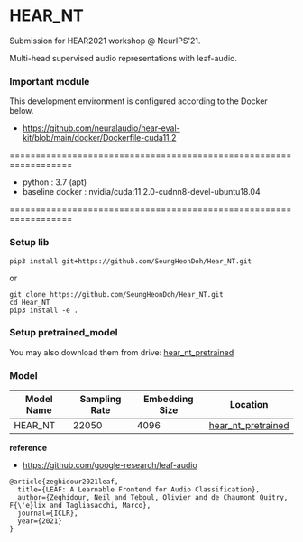 # HEAR_NT

Submission for HEAR2021 workshop @ NeurIPS'21.

Multi-head supervised audio representations with leaf-audio.
 

### Important module

This development environment is configured according to the Docker below.
- https://github.com/neuralaudio/hear-eval-kit/blob/main/docker/Dockerfile-cuda11.2

==================================================================

- python : 3.7 (apt)
- baseline docker : nvidia/cuda:11.2.0-cudnn8-devel-ubuntu18.04

==================================================================


### Setup lib

```
pip3 install git+https://github.com/SeungHeonDoh/Hear_NT.git
```

or

```
git clone https://github.com/SeungHeonDoh/Hear_NT.git
cd Hear_NT
pip3 install -e .
```

### Setup pretrained_model

You may also download them from drive: [hear_nt_pretrained](https://drive.google.com/file/d/1Lo7xx7wW_tTpxagK6R9rIMVAbSG4G--P/view?usp=sharing)


### Model

|   Model Name    | Sampling Rate | Embedding Size |  Location  |
| --------------- | ------------- | -------------- |  --------  |
|     HEAR_NT     |    22050      |      4096     |  [hear_nt_pretrained](https://drive.google.com/file/d/1Lo7xx7wW_tTpxagK6R9rIMVAbSG4G--P/view?usp=sharing) |


**reference**
- https://github.com/google-research/leaf-audio 

```
@article{zeghidour2021leaf,
  title={LEAF: A Learnable Frontend for Audio Classification},
  author={Zeghidour, Neil and Teboul, Olivier and de Chaumont Quitry, F{\'e}lix and Tagliasacchi, Marco},
  journal={ICLR},
  year={2021}
}
```

